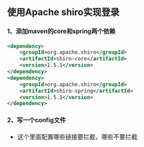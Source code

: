 ## 使用Apache shiro实现登录

#### 1、添加maven的core和spring两个依赖

```xml
<dependency>
    <groupId>org.apache.shiro</groupId>
    <artifactId>shiro-core</artifactId>
    <version>1.5.1</version>
</dependency>
<dependency>
    <groupId>org.apache.shiro</groupId>
    <artifactId>shiro-spring</artifactId>
    <version>1.5.1</version>
</dependency>
```



#### 2、写一个config文件

- 这个里面配置哪些链接要拦截，哪些不要拦截